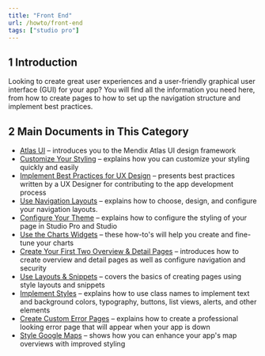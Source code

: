```yaml
---
title: "Front End"
url: /howto/front-end
tags: ["studio pro"]
---
```


## 1 Introduction 

Looking to create great user experiences and a user-friendly graphical user interface (GUI) for your app? You will find all the information you need here, from how to create pages to how to set up the navigation structure and implement best practices.

## 2 Main Documents in This Category

* [Atlas UI](atlas-ui) – introduces you to the Mendix Atlas UI design framework
* [Customize Your Styling](customize-styling-new) – explains how you can customize your styling quickly and easily
* [Implement Best Practices for UX Design](ux-best-practices) – presents best practices written by a UX Designer for contributing to the app development process
* [Use Navigation Layouts](use-navigation-layouts) – explains how to choose, design, and configure your navigation layouts.
* [Configure Your Theme](configuring-your-theme) – explains how to configure the styling of your page in Studio Pro and Studio
* [Use the Charts Widgets](charts-tutorials) – these how-to's will help you create and fine-tune your charts
* [Create Your First Two Overview & Detail Pages](create-your-first-two-overview-and-detail-pages) – introduces how to create overview and detail pages as well as configure navigation and security
* [Use Layouts & Snippets](layouts-and-snippets) – covers the basics of creating pages using style layouts and snippets
* [Implement Styles](styles) – explains how to use class names to implement text and background colors, typography, buttons, list views, alerts, and other elements
* [Create Custom Error Pages](custom-error-page) – explains how to create a professional looking error page that will appear when your app is down
* [Style Google Maps](style-google-maps) – shows how you can enhance your app's map overviews with improved styling

